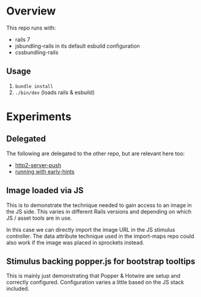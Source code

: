 # Overview

This repo runs with:

* rails 7
* jsbundling-rails in its default esbuild configuration
* cssbundling-rails

## Usage

1. `bundle install`
2. `./bin/dev` (loads rails & esbuild)

# Experiments


## Delegated

The following are delegated to the other repo, but are relevant here too:

* [http2-server-push](https://github.com/tgaff/the_one_with_import_maps#http2-server-push)
* [running with early-hints](https://github.com/tgaff/the_one_with_import_maps#http2-server-push)


## Image loaded via JS

This is to demonstrate the technique needed to gain access to an image in the JS side.  This varies in different Rails versions and depending on which JS / asset tools are in use.

In this case we can directly import the image URL in the JS stimulus controller.  The data attribute technique used in the import-maps repo could also work if the image was placed in sprockets instead.

## Stimulus backing popper.js for bootstrap tooltips

This is mainly just demonstrating that Popper & Hotwire are setup and correctly configured.  Configuration varies a little based on the JS stack included.
